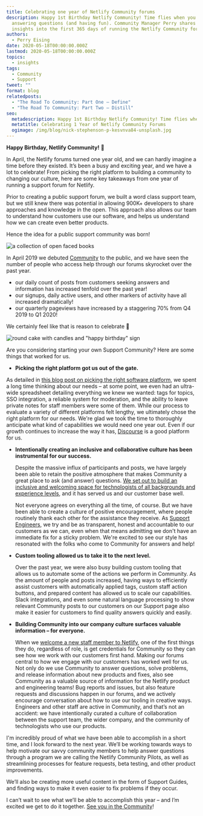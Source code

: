 ```yaml
---
title: Celebrating one year of Netlify Community forums
description: Happy 1st Birthday Netlify Community! Time flies when you are
  answering questions (and having fun). Community Manager Perry shares some
  insights into the first 365 days of running the Netlify Community forums.
authors:
  - Perry Eising
date: 2020-05-18T00:00:00.000Z
lastmod: 2020-05-18T00:00:00.000Z
topics:
  - insights
tags:
  - Community
  - Support
tweet: ""
format: blog
relatedposts:
  - "The Road To Community: Part One — Define"
  - "The Road To Community: Part Two — Distill"
seo:
  metadescription: Happy 1st Birthday Netlify Community! Time flies when you are answering questions (and having fun). Read what Community Manager Perry shares about the first 365 days of running the Netlify Community forums.
  metatitle: Celebrating 1 Year of Netlify Community Forums
  ogimage: /img/blog/nick-stephenson-p-kesvnva84-unsplash.jpg
---
```

**Happy Birthday, Netlify Community!** 🎂 

In April, the Netlify forums turned one year old, and we can hardly imagine a time before they existed. It’s been a busy and exciting year, and we have a lot to celebrate! From picking the right platform to building a community to changing our culture, here are some key takeaways from one year of running a support forum for Netlify.

Prior to creating a public support forum, we built a word class support team, but we still knew there was potential in allowing 900K+ developers to share approaches and knowledge in the open. This approach also allows our team to understand how customers use our software, and helps us understand how we can create even better products.

Hence the idea for a public support community was born!

![a collection of open faced books](/img/blog/patrick-tomasso-oaqk7qqnh_c-unsplash.jpg "Thanks to Patrick Tomasso for sharing their work on Unsplash.")

In April 2019 we debuted [Community](https://community.netlify.com/) to the public, and we have seen the number of people who access help through our forums skyrocket over the past year.

* our daily count of posts from customers seeking answers and information has increased tenfold over the past year!
* our signups, daily active users, and other markers of activity have all increased dramatically!
* our quarterly pageviews have increased by a staggering 70% from Q4 2019 to Q1 2020!

We certainly feel like that is reason to celebrate 🎉

![round cake with candles and "happy birthday" sign](/img/blog/nick-stephenson-p-kesvnva84-unsplash.jpg "Thanks to Nick Stephenson for sharing their work on Unsplash.")

Are you considering starting your own Support Community? Here are some things that worked for us.

* **Picking the right platform got us out of the gate.**

As detailed in [this blog post on picking the right software platform](https://www.netlify.com/blog/2019/02/15/the-road-to-community-part-two-distill/), we spent a long time thinking about our needs – at some point, we even had an ultra-wide spreadsheet detailing everything we knew we wanted: tags for topics, SSO integration, a reliable system for moderation, and the ability to leave private notes for staff members were some of them. While our process to evaluate a variety of different platforms felt lengthy, we ultimately chose the right platform for our needs. We're glad we took the time to thoroughly anticipate what kind of capabilities we would need one year out. Even if our growth continues to increase the way it has, [Discourse](http://discourse.org) is a good platform for us.

* **Intentionally creating an inclusive and collaborative culture has been instrumental for our success.**

  Despite the massive influx of participants and posts, we have largely been able to retain the positive atmosphere that makes Community a great place to ask (and answer) questions. [We set out to build an inclusive and welcoming space for technologists of all backgrounds and experience levels](https://community-docs.netlify.com/), and it has served us and our customer base well.

  Not everyone agrees on everything all the time, of course. But we have been able to create a culture of positive encouragement, where people routinely thank each other for the assistance they receive. As [Support Engineers](https://www.netlify.com/blog/2019/11/01/get-to-know-support-and-community-at-netlify/), we try and be as transparent, honest and accountable to our customers as we can, even when that means admitting we don't have an immediate fix for a sticky problem. We're excited to see our style has resonated with the folks who come to Community for answers and help!
  
* **Custom tooling allowed us to take it to the next level.**

  Over the past year, we were also busy building custom tooling that allows us to automate some of the actions we perform in Community. As the amount of people and posts increased, having ways to efficiently assist customers with automatically applied tags, custom staff action buttons, and prepared content has allowed us to scale our capabilities. Slack integrations, and even some natural language processing to show relevant Community posts to our customers on our Support page also make it easier for customers to find quality answers quickly and easily.
  
* **Building Community into our company culture surfaces valuable information – for everyone.**

  When we [welcome a new staff member to Netlify](https://www.netlify.com/careers/), one of the first things they do, regardless of role, is get credentials for Community so they can see how we work with our customers first hand. Making our forums central to how we engage with our customers has worked well for us. Not only do we use Community to answer questions, solve problems, and release information about new products and fixes, also see Community as a valuable source of information for the Netlify product and engineering teams! Bug reports and issues, but also feature requests and discussions happen in our forums, and we actively encourage conversation about how to use our tooling in creative ways. Engineers and other staff are active in Community, and that’s not an accident: we have intentionally curated a culture of collaboration between the support team, the wider company, and the community of technologists who use our products.

I'm incredibly proud of what we have been able to accomplish in a short time, and I look forward to the next year. We’ll be working towards ways to help motivate our savvy community members to help answer questions through a program we are calling the Netlify Community Pilots, as well as streamlining processes for feature requests, beta testing, and other product improvements.

We’ll also be creating more useful content in the form of Support Guides, and finding ways to make it even easier to fix problems if they occur.

I can’t wait to see what we’ll be able to accomplish this year – and I’m excited we get to do it together. [See you in the Community](https://community.netlify.com/)!